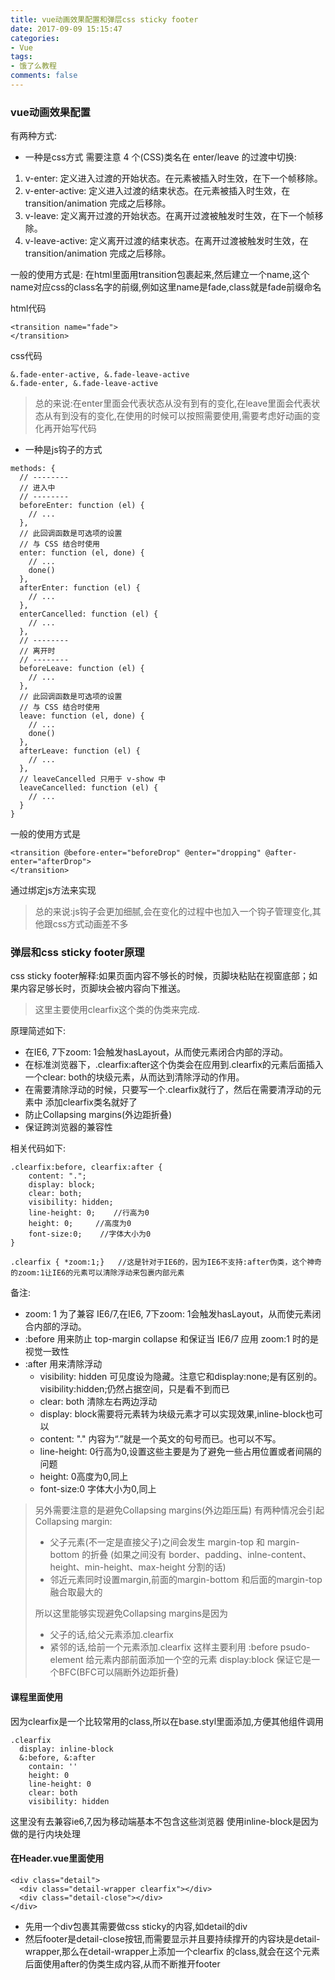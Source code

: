 ```yaml
---
title: vue动画效果配置和弹层css sticky footer
date: 2017-09-09 15:15:47
categories:
- Vue
tags:
- 饿了么教程
comments: false
---
```


### vue动画效果配置
有两种方式:

- 一种是css方式
需要注意 4 个(CSS)类名在 enter/leave 的过渡中切换:

1. v-enter: 定义进入过渡的开始状态。在元素被插入时生效，在下一个帧移除。
1. v-enter-active: 定义进入过渡的结束状态。在元素被插入时生效，在 transition/animation 完成之后移除。
1. v-leave: 定义离开过渡的开始状态。在离开过渡被触发时生效，在下一个帧移除。
1. v-leave-active: 定义离开过渡的结束状态。在离开过渡被触发时生效，在 transition/animation 完成之后移除。

一般的使用方式是:
在html里面用transition包裹起来,然后建立一个name,这个name对应css的class名字的前缀,例如这里name是fade,class就是fade前缀命名

html代码


```
<transition name="fade">
</transition>
```

css代码


```
&.fade-enter-active, &.fade-leave-active
&.fade-enter, &.fade-leave-active
```

> 总的来说:在enter里面会代表状态从没有到有的变化,在leave里面会代表状态从有到没有的变化,在使用的时候可以按照需要使用,需要考虑好动画的变化再开始写代码

- 一种是js钩子的方式


```
methods: {
  // --------
  // 进入中
  // --------
  beforeEnter: function (el) {
    // ...
  },
  // 此回调函数是可选项的设置
  // 与 CSS 结合时使用
  enter: function (el, done) {
    // ...
    done()
  },
  afterEnter: function (el) {
    // ...
  },
  enterCancelled: function (el) {
    // ...
  },
  // --------
  // 离开时
  // --------
  beforeLeave: function (el) {
    // ...
  },
  // 此回调函数是可选项的设置
  // 与 CSS 结合时使用
  leave: function (el, done) {
    // ...
    done()
  },
  afterLeave: function (el) {
    // ...
  },
  // leaveCancelled 只用于 v-show 中
  leaveCancelled: function (el) {
    // ...
  }
}
```

一般的使用方式是


```
<transition @before-enter="beforeDrop" @enter="dropping" @after-enter="afterDrop">
</transition>
```

通过绑定js方法来实现

> 总的来说:js钩子会更加细腻,会在变化的过程中也加入一个钩子管理变化,其他跟css方式动画差不多

### 弹层和css sticky footer原理
css sticky footer解释:如果页面内容不够长的时候，页脚块粘贴在视窗底部；如果内容足够长时，页脚块会被内容向下推送。

> 这里主要使用clearfix这个类的伪类来完成.

原理简述如下:

- 在IE6, 7下zoom: 1会触发hasLayout，从而使元素闭合内部的浮动。
- 在标准浏览器下，.clearfix:after这个伪类会在应用到.clearfix的元素后面插入一个clear: both的块级元素，从而达到清除浮动的作用。
- 在需要清除浮动的时候，只要写一个.clearfix就行了，然后在需要清浮动的元素中 添加clearfix类名就好了
- 防止Collapsing margins(外边距折叠)
- 保证跨浏览器的兼容性

相关代码如下:


```
.clearfix:before, clearfix:after {
    content: ".";   
    display: block;   
    clear: both;     
    visibility: hidden;
    line-height: 0;    //行高为0
    height: 0;     //高度为0
    font-size:0;    //字体大小为0
}

.clearfix { *zoom:1;}   //这是针对于IE6的，因为IE6不支持:after伪类，这个神奇的zoom:1让IE6的元素可以清除浮动来包裹内部元素
```

备注:
- zoom: 1 为了兼容 IE6/7,在IE6, 7下zoom: 1会触发hasLayout，从而使元素闭合内部的浮动。
- :before 用来防止 top-margin collapse 和保证当 IE6/7 应用 zoom:1 时的是视觉一致性
- :after 用来清除浮动
    - visibility: hidden 可见度设为隐藏。注意它和display:none;是有区别的。visibility:hidden;仍然占据空间，只是看不到而已
    - clear: both 清除左右两边浮动
    - display: block需要将元素转为块级元素才可以实现效果,inline-block也可以
    - content: "." 内容为“.”就是一个英文的句号而已。也可以不写。
    - line-height: 0行高为0,设置这些主要是为了避免一些占用位置或者间隔的问题
    - height: 0高度为0,同上
    - font-size:0 字体大小为0,同上
> 另外需要注意的是避免Collapsing margins(外边距压扁)
> 有两种情况会引起 Collapsing margin:
> 
> - 父子元素(不一定是直接父子)之间会发生 margin-top 和 margin-bottom 的折叠 (如果之间没有 border、padding、inlne-content、height、min-height、max-height 分割的话)
> - 邻近元素同时设置margin,前面的margin-bottom 和后面的margin-top融合取最大的
>
> 所以这里能够实现避免Collapsing margins是因为
> - 父子的话,给父元素添加.clearfix
> - 紧邻的话,给前一个元素添加.clearfix
> 这样主要利用 :before psudo-element 给元素内部前面添加一个空的元素 display:block 保证它是一个BFC(BFC可以隔断外边距折叠)


#### 课程里面使用
因为clearfix是一个比较常用的class,所以在base.styl里面添加,方便其他组件调用


```
.clearfix
  display: inline-block
  &:before, &:after
    contain: ''
    height: 0
    line-height: 0
    clear: both
    visibility: hidden
```

这里没有去兼容ie6,7,因为移动端基本不包含这些浏览器
使用inline-block是因为做的是行内块处理

#### 在Header.vue里面使用


```
<div class="detail">
  <div class="detail-wrapper clearfix"></div>
  <div class="detail-close"></div>
</div>
```

- 先用一个div包裹其需要做css sticky的内容,如detail的div
- 然后footer是detail-close按钮,而需要显示并且要持续撑开的内容块是detail-wrapper,那么在detail-wrapper上添加一个clearfix 的class,就会在这个元素后面使用after的伪类生成内容,从而不断推开footer